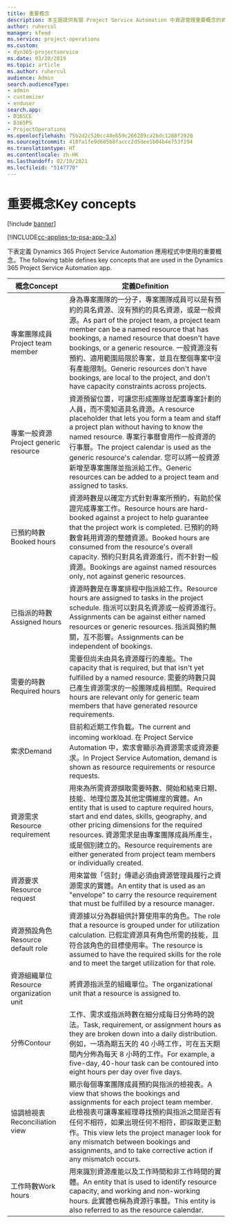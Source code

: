 ```yaml
---
title: 重要概念
description: 本主題提供有關 Project Service Automation 中資源管理重要概念的資訊。
author: ruhercul
manager: kfend
ms.service: project-operations
ms.custom:
- dyn365-projectservice
ms.date: 03/28/2019
ms.topic: article
ms.author: ruhercul
audience: Admin
search.audienceType:
- admin
- customizer
- enduser
search.app:
- D365CE
- D365PS
- ProjectOperations
ms.openlocfilehash: 75b2d2c520cc48eb59c266289ca2bdc1288f2920
ms.sourcegitcommit: 418fa1fe9d605b8faccc2d5dee1b04b4e753f194
ms.translationtype: HT
ms.contentlocale: zh-HK
ms.lasthandoff: 02/10/2021
ms.locfileid: "5147770"
---
```

# <a name="key-concepts"></a><span data-ttu-id="9762c-103">重要概念</span><span class="sxs-lookup"><span data-stu-id="9762c-103">Key concepts</span></span>

[!include [banner](../includes/psa-now-project-operations.md)]

[!INCLUDE[cc-applies-to-psa-app-3.x](../includes/cc-applies-to-psa-app-3x.md)]

<span data-ttu-id="9762c-104">下表定義 Dynamics 365 Project Service Automation 應用程式中使用的重要概念。</span><span class="sxs-lookup"><span data-stu-id="9762c-104">The following table defines key concepts that are used in the Dynamics 365 Project Service Automation app.</span></span>

| <span data-ttu-id="9762c-105">概念</span><span class="sxs-lookup"><span data-stu-id="9762c-105">Concept</span></span>                    | <span data-ttu-id="9762c-106">定義</span><span class="sxs-lookup"><span data-stu-id="9762c-106">Definition</span></span> |
|----------------------------|------------|
| <span data-ttu-id="9762c-107">專案團隊成員</span><span class="sxs-lookup"><span data-stu-id="9762c-107">Project team member</span></span>        | <span data-ttu-id="9762c-108">身為專案團隊的一分子，專案團隊成員可以是有預約的具名資源、沒有預約的具名資源，或是一般資源。</span><span class="sxs-lookup"><span data-stu-id="9762c-108">As part of the project team, a project team member can be a named resource that has bookings, a named resource that doesn't have bookings, or a generic resource.</span></span> <span data-ttu-id="9762c-109">一般資源沒有預約、適用範圍局限於專案，並且在整個專案中沒有產能限制。</span><span class="sxs-lookup"><span data-stu-id="9762c-109">Generic resources don't have bookings, are local to the project, and don't have capacity constraints across projects.</span></span> |
| <span data-ttu-id="9762c-110">專案一般資源</span><span class="sxs-lookup"><span data-stu-id="9762c-110">Project generic resource</span></span>   | <span data-ttu-id="9762c-111">資源預留位置，可讓您形成團隊並配置專案計劃的人員，而不需知道具名資源。</span><span class="sxs-lookup"><span data-stu-id="9762c-111">A resource placeholder that lets you form a team and staff a project plan without having to know the named resource.</span></span> <span data-ttu-id="9762c-112">專案行事曆會用作一般資源的行事曆。</span><span class="sxs-lookup"><span data-stu-id="9762c-112">The project calendar is used as the generic resource's calendar.</span></span> <span data-ttu-id="9762c-113">您可以將一般資源新增至專案團隊並指派給工作。</span><span class="sxs-lookup"><span data-stu-id="9762c-113">Generic resources can be added to a project team and assigned to tasks.</span></span> |
| <span data-ttu-id="9762c-114">已預約時數</span><span class="sxs-lookup"><span data-stu-id="9762c-114">Booked hours</span></span>               | <span data-ttu-id="9762c-115">資源時數是以確定方式針對專案所預約，有助於保證完成專案工作。</span><span class="sxs-lookup"><span data-stu-id="9762c-115">Resource hours are hard-booked against a project to help guarantee that the project work is completed.</span></span> <span data-ttu-id="9762c-116">已預約的時數會耗用資源的整體資源。</span><span class="sxs-lookup"><span data-stu-id="9762c-116">Booked hours are consumed from the resource's overall capacity.</span></span> <span data-ttu-id="9762c-117">預約只對具名資源進行，而不針對一般資源。</span><span class="sxs-lookup"><span data-stu-id="9762c-117">Bookings are against named resources only, not against generic resources.</span></span> |
| <span data-ttu-id="9762c-118">已指派的時數</span><span class="sxs-lookup"><span data-stu-id="9762c-118">Assigned hours</span></span>             | <span data-ttu-id="9762c-119">資源時數是在專案排程中指派給工作。</span><span class="sxs-lookup"><span data-stu-id="9762c-119">Resource hours are assigned to tasks in the project schedule.</span></span> <span data-ttu-id="9762c-120">指派可以對具名資源或一般資源進行。</span><span class="sxs-lookup"><span data-stu-id="9762c-120">Assignments can be against either named resources or generic resources.</span></span> <span data-ttu-id="9762c-121">指派與預約無關，互不影響。</span><span class="sxs-lookup"><span data-stu-id="9762c-121">Assignments can be independent of bookings.</span></span> |
| <span data-ttu-id="9762c-122">需要的時數</span><span class="sxs-lookup"><span data-stu-id="9762c-122">Required hours</span></span>             | <span data-ttu-id="9762c-123">需要但尚未由具名資源履行的產能。</span><span class="sxs-lookup"><span data-stu-id="9762c-123">The capacity that is required, but that isn't yet fulfilled by a named resource.</span></span> <span data-ttu-id="9762c-124">需要的時數只與已產生資源需求的一般團隊成員相關。</span><span class="sxs-lookup"><span data-stu-id="9762c-124">Required hours are relevant only for generic team members that have generated resource requirements.</span></span> |
| <span data-ttu-id="9762c-125">索求</span><span class="sxs-lookup"><span data-stu-id="9762c-125">Demand</span></span>                     | <span data-ttu-id="9762c-126">目前和近期工作負載。</span><span class="sxs-lookup"><span data-stu-id="9762c-126">The current and incoming workload.</span></span> <span data-ttu-id="9762c-127">在 Project Service Automation 中，索求會顯示為資源需求或資源要求。</span><span class="sxs-lookup"><span data-stu-id="9762c-127">In Project Service Automation, demand is shown as resource requirements or resource requests.</span></span> |
| <span data-ttu-id="9762c-128">資源需求</span><span class="sxs-lookup"><span data-stu-id="9762c-128">Resource requirement</span></span>       | <span data-ttu-id="9762c-129">用來為所需資源擷取需要時數、開始和結束日期、技能、地理位置及其他定價維度的實體。</span><span class="sxs-lookup"><span data-stu-id="9762c-129">An entity that is used to capture required hours, start and end dates, skills, geography, and other pricing dimensions for the required resources.</span></span> <span data-ttu-id="9762c-130">資源需求是由專案團隊成員所產生，或是個別建立的。</span><span class="sxs-lookup"><span data-stu-id="9762c-130">Resource requirements are either generated from project team members or individually created.</span></span> |
| <span data-ttu-id="9762c-131">資源要求</span><span class="sxs-lookup"><span data-stu-id="9762c-131">Resource request</span></span>           | <span data-ttu-id="9762c-132">用來當做「信封」傳遞必須由資源管理員履行之資源需求的實體。</span><span class="sxs-lookup"><span data-stu-id="9762c-132">An entity that is used as an "envelope" to carry the resource requirement that must be fulfilled by a resource manager.</span></span> |
| <span data-ttu-id="9762c-133">資源預設角色</span><span class="sxs-lookup"><span data-stu-id="9762c-133">Resource default role</span></span>      | <span data-ttu-id="9762c-134">資源據以分為群組供計算使用率的角色。</span><span class="sxs-lookup"><span data-stu-id="9762c-134">The role that a resource is grouped under for utilization calculation.</span></span> <span data-ttu-id="9762c-135">已假定資源具有角色所需的技能，且符合該角色的目標使用率。</span><span class="sxs-lookup"><span data-stu-id="9762c-135">The resource is assumed to have the required skills for the role and to meet the target utilization for that role.</span></span> |
| <span data-ttu-id="9762c-136">資源組織單位</span><span class="sxs-lookup"><span data-stu-id="9762c-136">Resource organization unit</span></span> | <span data-ttu-id="9762c-137">將資源指派至的組織單位。</span><span class="sxs-lookup"><span data-stu-id="9762c-137">The organizational unit that a resource is assigned to.</span></span> |
| <span data-ttu-id="9762c-138">分佈</span><span class="sxs-lookup"><span data-stu-id="9762c-138">Contour</span></span>                    | <span data-ttu-id="9762c-139">工作、需求或指派時數在細分成每日分佈時的說法。</span><span class="sxs-lookup"><span data-stu-id="9762c-139">Task, requirement, or assignment hours as they are broken down into a daily distribution.</span></span> <span data-ttu-id="9762c-140">例如，一項為期五天的 40 小時工作，可在五天期間內分佈為每天 8 小時的工作。</span><span class="sxs-lookup"><span data-stu-id="9762c-140">For example, a five-day, 40-hour task can be contoured into eight hours per day over five days.</span></span> |
| <span data-ttu-id="9762c-141">協調檢視表</span><span class="sxs-lookup"><span data-stu-id="9762c-141">Reconciliation view</span></span>        | <span data-ttu-id="9762c-142">顯示每個專案團隊成員預約與指派的檢視表。</span><span class="sxs-lookup"><span data-stu-id="9762c-142">A view that shows the bookings and assignments for each project team member.</span></span> <span data-ttu-id="9762c-143">此檢視表可讓專案經理尋找預約與指派之間是否有任何不相符，如果出現任何不相符，即採取更正動作。</span><span class="sxs-lookup"><span data-stu-id="9762c-143">This view lets the project manager look for any mismatch between bookings and assignments, and to take corrective action if any mismatch occurs.</span></span> |
| <span data-ttu-id="9762c-144">工作時數</span><span class="sxs-lookup"><span data-stu-id="9762c-144">Work hours</span></span>                 | <span data-ttu-id="9762c-145">用來識別資源產能以及工作時間和非工作時間的實體。</span><span class="sxs-lookup"><span data-stu-id="9762c-145">An entity that is used to identify resource capacity, and working and non-working hours.</span></span> <span data-ttu-id="9762c-146">此實體也稱為資源行事曆。</span><span class="sxs-lookup"><span data-stu-id="9762c-146">This entity is also referred to as the resource calendar.</span></span> |
